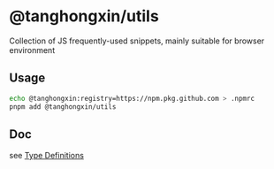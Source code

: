 # @tanghongxin/utils

Collection of JS frequently-used snippets, mainly suitable for browser environment

## Usage

```sh
echo @tanghongxin:registry=https://npm.pkg.github.com > .npmrc
pnpm add @tanghongxin/utils
```

## Doc

see [Type Definitions](https://github.com/tanghongxin/utils/blob/main/index.d.ts)
